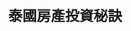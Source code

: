 ---
title: "泰國房產投資秘訣"
video_id: "0tAGzff_sz0"
shorts_url: "https://youtube.com/shorts/0tAGzff_sz0?si=bV6gGN9jtv0kq7L8"
thumbnail: "https://img.youtube.com/vi/0tAGzff_sz0/hqdefault.jpg"
published: true
order: 2
---